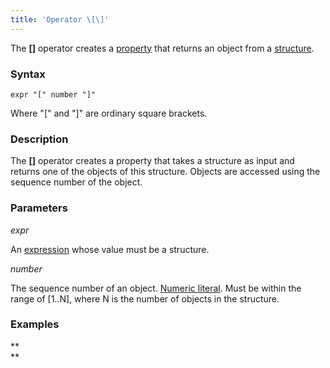 ```yaml
---
title: 'Operator \[\]'
---
```


The **\[\]** operator creates a [property](Properties.md) that returns an object from a [structure](Structure_operations_STRUCT.md).

### Syntax

    expr "[" number "]"

Where "\[" and "\]" are ordinary square brackets.

### Description

The **\[\]** operator creates a property that takes a structure as input and returns one of the objects of this structure. Objects are accessed using the sequence number of the object. 

### Parameters

*expr*

An [expression](Expression.md) whose value must be a structure.

*number*

The sequence number of an object. [Numeric literal](Literals.md#Literals-intliteral). Must be within the range of \[1..N\], where N is the number of objects in the structure.

### Examples



**  
**
